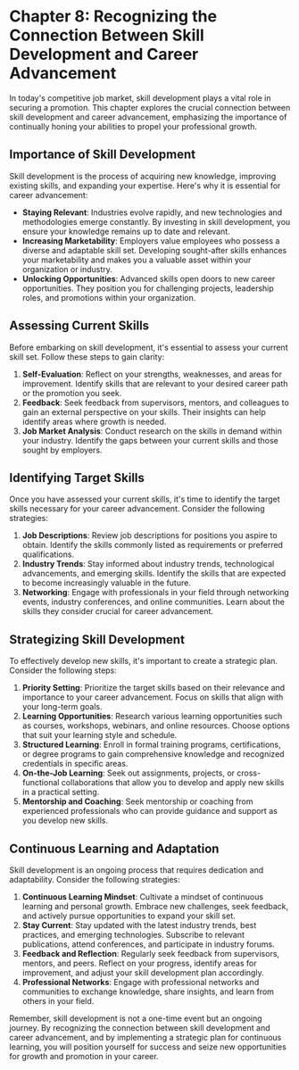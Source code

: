 Chapter 8: Recognizing the Connection Between Skill Development and Career Advancement
======================================================================================

In today's competitive job market, skill development plays a vital role in securing a promotion. This chapter explores the crucial connection between skill development and career advancement, emphasizing the importance of continually honing your abilities to propel your professional growth.

Importance of Skill Development
-------------------------------

Skill development is the process of acquiring new knowledge, improving existing skills, and expanding your expertise. Here's why it is essential for career advancement:

* **Staying Relevant**: Industries evolve rapidly, and new technologies and methodologies emerge constantly. By investing in skill development, you ensure your knowledge remains up to date and relevant.
* **Increasing Marketability**: Employers value employees who possess a diverse and adaptable skill set. Developing sought-after skills enhances your marketability and makes you a valuable asset within your organization or industry.
* **Unlocking Opportunities**: Advanced skills open doors to new career opportunities. They position you for challenging projects, leadership roles, and promotions within your organization.

Assessing Current Skills
------------------------

Before embarking on skill development, it's essential to assess your current skill set. Follow these steps to gain clarity:

1. **Self-Evaluation**: Reflect on your strengths, weaknesses, and areas for improvement. Identify skills that are relevant to your desired career path or the promotion you seek.
2. **Feedback**: Seek feedback from supervisors, mentors, and colleagues to gain an external perspective on your skills. Their insights can help identify areas where growth is needed.
3. **Job Market Analysis**: Conduct research on the skills in demand within your industry. Identify the gaps between your current skills and those sought by employers.

Identifying Target Skills
-------------------------

Once you have assessed your current skills, it's time to identify the target skills necessary for your career advancement. Consider the following strategies:

1. **Job Descriptions**: Review job descriptions for positions you aspire to obtain. Identify the skills commonly listed as requirements or preferred qualifications.
2. **Industry Trends**: Stay informed about industry trends, technological advancements, and emerging skills. Identify the skills that are expected to become increasingly valuable in the future.
3. **Networking**: Engage with professionals in your field through networking events, industry conferences, and online communities. Learn about the skills they consider crucial for career advancement.

Strategizing Skill Development
------------------------------

To effectively develop new skills, it's important to create a strategic plan. Consider the following steps:

1. **Priority Setting**: Prioritize the target skills based on their relevance and importance to your career advancement. Focus on skills that align with your long-term goals.
2. **Learning Opportunities**: Research various learning opportunities such as courses, workshops, webinars, and online resources. Choose options that suit your learning style and schedule.
3. **Structured Learning**: Enroll in formal training programs, certifications, or degree programs to gain comprehensive knowledge and recognized credentials in specific areas.
4. **On-the-Job Learning**: Seek out assignments, projects, or cross-functional collaborations that allow you to develop and apply new skills in a practical setting.
5. **Mentorship and Coaching**: Seek mentorship or coaching from experienced professionals who can provide guidance and support as you develop new skills.

Continuous Learning and Adaptation
----------------------------------

Skill development is an ongoing process that requires dedication and adaptability. Consider the following strategies:

1. **Continuous Learning Mindset**: Cultivate a mindset of continuous learning and personal growth. Embrace new challenges, seek feedback, and actively pursue opportunities to expand your skill set.
2. **Stay Current**: Stay updated with the latest industry trends, best practices, and emerging technologies. Subscribe to relevant publications, attend conferences, and participate in industry forums.
3. **Feedback and Reflection**: Regularly seek feedback from supervisors, mentors, and peers. Reflect on your progress, identify areas for improvement, and adjust your skill development plan accordingly.
4. **Professional Networks**: Engage with professional networks and communities to exchange knowledge, share insights, and learn from others in your field.

Remember, skill development is not a one-time event but an ongoing journey. By recognizing the connection between skill development and career advancement, and by implementing a strategic plan for continuous learning, you will position yourself for success and seize new opportunities for growth and promotion in your career.
